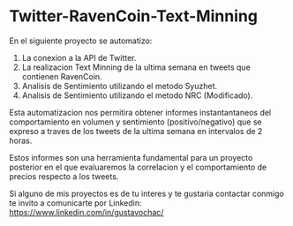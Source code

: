 # Twitter-RavenCoin-Text-Minning
En el siguiente proyecto se automatizo: 

1) La conexion a la API de Twitter. 
2) La realizacion Text Minning de la ultima semana en tweets que contienen RavenCoin.
3) Analisis de Sentimiento utilizando el metodo Syuzhet.
4) Analisis de Sentimiento utilizando el metodo NRC (Modificado).

Esta automatizacion nos permitira obtener informes instantantaneos del comportamiento en volumen y sentimiento (positivo/negativo) que se expreso a traves de los tweets de la ultima semana en intervalos de 2 horas.

Estos informes son una herramienta fundamental para un proyecto posterior en el que evaluaremos la correlacion y el comportamiento de precios respecto a los tweets.

Si alguno de mis proyectos es de tu interes y te gustaria contactar conmigo te invito a comunicarte por Linkedin: https://www.linkedin.com/in/gustavochac/
